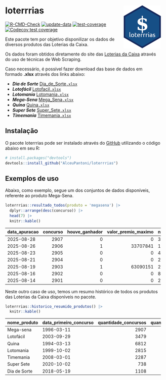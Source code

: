 
<!-- README.md is generated from README.Rmd. Please edit that file -->

# loterrrias <img src="man/figures/logo.png" align="right" height="139" />

<!-- badges: start -->

[![R-CMD-Check](https://github.com/AlceuPantoni/loterrrias/actions/workflows/R-CMD-check.yaml/badge.svg?branch=main)](https://github.com/AlceuPantoni/loterrrias/actions/workflows/R-CMD-check.yaml)
[![update-data](https://github.com/AlceuPantoni/loterrrias/actions/workflows/update-data.yaml/badge.svg)](https://github.com/AlceuPantoni/loterrrias/actions/workflows/update-data.yaml)
[![test-coverage](https://github.com/AlceuPantoni/loterrrias/actions/workflows/test-coverage.yaml/badge.svg?branch=main)](https://github.com/AlceuPantoni/loterrrias/actions/workflows/test-coverage.yaml)
[![Codecov test
coverage](https://codecov.io/gh/AlceuPantoni/loterrrias/branch/main/graph/badge.svg)](https://codecov.io/gh/AlceuPantoni/loterrrias?branch=main)
<!-- badges: end -->

Este pacote tem por objetivo disponilizar os dados de diversos produtos
das Loterias da Caixa.

Os dados foram obtidos diretamente do site das [Loterias da
Caixa](https://loterias.caixa.gov.br/Paginas/default.aspx) através do
uso de técnicas de Web Scraping.

Caso necessário, é possível fazer download das base de dados em formado
**.xlsx** através dos links abaixo:

- ***Dia de Sorte***
  [Dia_de_Sorte`.xlsx`](https://raw.githubusercontent.com/AlceuPantoni/loterrrias/main/data-raw/resultados_diadesorte.xlsx)
- ***Lotofácil***
  [Lotofacil`.xlsx`](https://raw.githubusercontent.com/AlceuPantoni/loterrrias/main/data-raw/resultados_lotofacil.xlsx)
- ***Lotomania***
  [Lotomania`.xlsx`](https://raw.githubusercontent.com/AlceuPantoni/loterrrias/main/data-raw/resultados_lotomania.xlsx)
- ***Mega-Sena***
  [Mega_Sena`.xlsx`](https://raw.githubusercontent.com/AlceuPantoni/loterrrias/main/data-raw/resultados_megasena.xlsx)
- ***Quina***
  [Quina`.xlsx`](https://raw.githubusercontent.com/AlceuPantoni/loterrrias/main/data-raw/resultados_quina.xlsx)
- ***Super Sete***
  [Super_Sete`.xlsx`](https://raw.githubusercontent.com/AlceuPantoni/loterrrias/main/data-raw/resultados_supersete.xlsx)
- ***Timemania***
  [Timemania`.xlsx`](https://raw.githubusercontent.com/AlceuPantoni/loterrrias/main/data-raw/resultados_timemania.xlsx)

## Instalação

O pacote loterrrias pode ser instalado através do
[GitHub](https://github.com/) utilizando o código abaixo em seu R:

``` r
# install.packages("devtools")
devtools::install_github("AlceuPantoni/loterrrias")
```

## Exemplos de uso

Abaixo, como exemplo, segue um dos conjuntos de dados disponíveis,
referente ao produto Mega-Sena.

``` r
loterrrias::resultado_todos(produto = 'megasena') |> 
  dplyr::arrange(desc(concurso)) |> 
  head(7) |> 
  knitr::kable()
```

| data_apuracao | concurso | houve_ganhador | valor_premio_maximo | numeros_sorteados | num_1 | num_2 | num_3 | num_4 | num_5 | num_6 |
|:--------------|---------:|---------------:|--------------------:|:------------------|------:|------:|------:|------:|------:|------:|
| 2025-08-28    |     2907 |              0 |                   0 | 30;33;42;44;52;56 |    30 |    33 |    42 |    44 |    52 |    56 |
| 2025-08-26    |     2906 |              1 |            33707841 | 17;33;37;41;46;49 |    17 |    33 |    37 |    41 |    46 |    49 |
| 2025-08-23    |     2905 |              0 |                   0 | 4;17;18;26;43;52  |     4 |    17 |    18 |    26 |    43 |    52 |
| 2025-08-21    |     2904 |              0 |                   0 | 2;37;38;46;52;55  |     2 |    37 |    38 |    46 |    52 |    55 |
| 2025-08-19    |     2903 |              1 |            63090151 | 20;24;27;46;50;54 |    20 |    24 |    27 |    46 |    50 |    54 |
| 2025-08-16    |     2902 |              0 |                   0 | 8;21;22;42;45;48  |     8 |    21 |    22 |    42 |    45 |    48 |
| 2025-08-14    |     2901 |              0 |                   0 | 2;20;28;38;44;47  |     2 |    20 |    28 |    38 |    44 |    47 |

Neste outro caso de uso, temos um resumo histórico de todos os produtos
das Loterias da Caixa disponíveis no pacote.

``` r
loterrrias::historico_resumido_produtos() |> 
  knitr::kable()
```

| nome_produto | data_primeiro_concurso | quantidade_concursos | quantidade_concursos_com_ganhador | percentual_com_ganhador | media_premiacao | maior_premio | menor_premio | total_dezenas_sorteadas | numero_mais_sorteado | numero_menos_sorteado |
|:-------------|:-----------------------|---------------------:|----------------------------------:|------------------------:|----------------:|-------------:|-------------:|------------------------:|---------------------:|----------------------:|
| Mega-sena    | 1996-03-11             |                 2907 |                               639 |                    0.22 |      26316653.0 |    289420865 |    348732.75 |                   17442 |                   10 |                    26 |
| Lotofácil    | 2003-09-29             |                 3479 |                              3071 |                    0.88 |        976716.6 |      8252873 |     10712.22 |                   52185 |                   20 |                    16 |
| Quina        | 1994-03-13             |                 6812 |                              2606 |                    0.38 |       3573793.8 |    579215957 |     14230.37 |                   34060 |                    4 |                    47 |
| Lotomania    | 1999-10-02             |                 2815 |                               700 |                    0.25 |       2560582.7 |     37261930 |    109348.66 |                   56300 |                   47 |                    96 |
| Timemania    | 2008-03-01             |                 2287 |                                78 |                    0.03 |      25486153.3 |    818652938 |    164711.44 |                   16009 |                   20 |                    53 |
| Super Sete   | 2020-10-02             |                  738 |                                30 |                    0.04 |       3168014.8 |     10146164 |    124747.77 |                    5166 |                    7 |                     1 |
| Dia de Sorte | 2018-05-19             |                 1108 |                               345 |                    0.31 |        813004.8 |      4872572 |     59101.35 |                    7756 |                   10 |                     1 |
